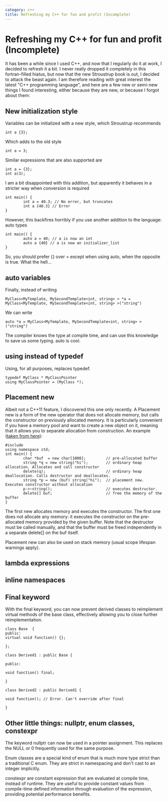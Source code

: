```yaml
---
category: c++
title: Refreshing my C++ for fun and profit (Incomplete)
---
```

# Refreshing my C++ for fun and profit (Incomplete)

It has been a while since I used C++, and now that I regularly do it at work, I
decided to refresh it a bit. I never really dropped it completely in this
fortran-filled hiatus, but now that the new Stroustrup book is out, I decided
to attack the beast again. I am therefore reading with great interest the
latest "C++ programming language", and here are a few new or semi-new things I
found interesting, either because they are new, or because I forgot about them:

## New initialization style

Variables can be initialized with a new style, which Stroustrup recommends
```
int a {3};
```
Which adds to the old style
```
int a = 3;
```
Similar expressions that are also supported are
```
int a = {3};
int a(3);
```
I am a bit disappointed with this addition, but apparently it behaves in a stricter way when conversion is required
```
int main() {
        int a = 40.3; // No error, but truncates
        int a {40.3} // Error
}
```
However, this backfires horribly if you use another addition to the language: auto types
```
int main() {
        auto a = 40; // a is now an int
        auto a {40} // a is now an initializer_list
}
```
So, you should prefer {} over = except when using auto, when the opposite is true. What the hell...

## auto variables

Finally, instead of writing
```
MyClass<MyTemplate, MySecondTemplate<int, string> > *a = MyClass<MyTemplate, MySecondTemplate<int, string> >("string")
```
We can write
```
auto *a = MyClass<MyTemplate, MySecondTemplate<int, string> >("string")
```
The compiler knows the type at compile time, and can use this knowledge to save us some typing. auto is cool.

## using instead of typedef

Using, for all purposes, replaces typedef.
```
typedef MyClass * MyClassPointer
using MyClassPointer = (MyClass *);
```

## Placement new

Albeit not a C++11 feature, I discovered this one only recently. A Placement
new is a form of the new operator that does not allocate memory, but calls the
constructor on previously allocated memory. It is particularly convenient if
you have a memory pool and want to create a new object on it, meaning that it
allows you to separate allocation from construction. An example (<a
href="http://www.devx.com/tips/Tip/12582">taken from here</a>):

```
#include 
using namespace std;
int main() {
        char *buf  = new char[1000];         // pre-allocated buffer
        string *q = new string("hi");        // ordinary heap allocation. Allocates and call constructor
        delete(q);                           // ordinary heap deallocation. Calls destructor and deallocates.
        string *p = new (buf) string("hi");  // placement new. Executes constructor without allocation
        p->~string();                        // executes destructor.
        delete[] buf;                        // free the memory of the buffer
}
```

The first new allocates memory and executes the constructor. The first one does
not allocate any memory: it executes the constructor on the pre-allocated
memory provided by the given buffer. Note that the destructor must be called
manually, and that the buffer must be freed independently in a separate
delete[] on the buf itself.

Placement new can also be used on stack memory (usual scope lifespan warnings apply).

## lambda expressions

## inline namespaces

## Final keyword

With the final keyword, you can now prevent derived classes to reimplement
virtual methods of the base class, effectively allowing you to close further
reimplementation.

```
class Base  {
public:
virtual void function() {};

};

class Derived1 : public Base {

public:

void function() final;

}

class Derived2 : public Derived1 {

void function(); // Error. Can't override after final

}
```

## Other little things: nullptr, enum classes, constexpr

The keyword nullptr can now be used in a pointer assignment. This replaces the
NULL or 0 frequently used for the same purpose.

Enum classes are a special kind of enum that is much more type strict than a
traditional C enum. They are strict in namespacing and don't cast to an integer
implicitly.

constexpr are constant expression that are evaluated at compile time, instead
of runtime. They are useful to provide constant values from compile-time
defined information through evaluation of the expression, providing potential
performance benefits.

